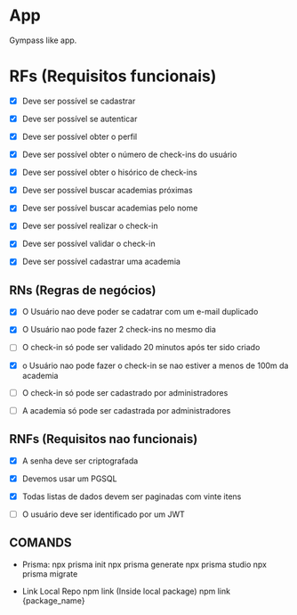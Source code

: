 # App

Gympass like app.

# RFs (Requisitos funcionais)

- [X] Deve ser possível se cadastrar
- [X] Deve ser possível se autenticar
- [x] Deve ser possível obter o perfil
- [x] Deve ser possível obter o número de check-ins do usuário
- [x] Deve ser possível obter o hisórico de check-ins
- [x] Deve ser possível buscar academias próximas
- [x] Deve ser possível buscar academias pelo nome
- [x] Deve ser possível realizar o check-in
- [x] Deve ser possível validar o check-in
- [x] Deve ser possível cadastrar uma academia


## RNs (Regras de negócios)

- [X] O Usuário nao deve poder se cadatrar com um e-mail duplicado
- [x] O Usuário nao pode fazer 2 check-ins no mesmo dia
- [ ] O check-in só pode ser validado 20 minutos após ter sido criado
- [x] o Usuário nao pode fazer o check-in se nao estiver a menos de 100m da academia
- [ ] O check-in só pode ser cadastrado por administradores
- [ ] A academia só pode ser cadastrada por administradores


## RNFs (Requisitos nao funcionais) 

- [X] A senha deve ser criptografada
- [X] Devemos usar um PGSQL
- [x] Todas listas de dados devem ser paginadas com vinte itens
- [ ] O usuário deve ser identificado por um JWT


## COMANDS

 - Prisma: 
    npx prisma init
    npx prisma generate
    npx prisma studio
    npx prisma migrate

 - Link Local Repo
   npm link (Inside local package)
   npm link {package_name}
